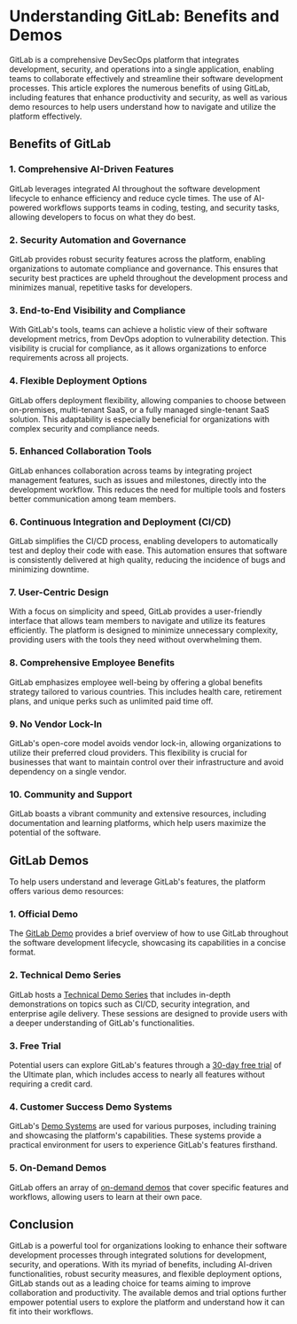 # Understanding GitLab: Benefits and Demos

GitLab is a comprehensive DevSecOps platform that integrates development, security, and operations into a single application, enabling teams to collaborate effectively and streamline their software development processes. This article explores the numerous benefits of using GitLab, including features that enhance productivity and security, as well as various demo resources to help users understand how to navigate and utilize the platform effectively.

## Benefits of GitLab

### 1. **Comprehensive AI-Driven Features**
GitLab leverages integrated AI throughout the software development lifecycle to enhance efficiency and reduce cycle times. The use of AI-powered workflows supports teams in coding, testing, and security tasks, allowing developers to focus on what they do best.

### 2. **Security Automation and Governance**
GitLab provides robust security features across the platform, enabling organizations to automate compliance and governance. This ensures that security best practices are upheld throughout the development process and minimizes manual, repetitive tasks for developers.

### 3. **End-to-End Visibility and Compliance**
With GitLab's tools, teams can achieve a holistic view of their software development metrics, from DevOps adoption to vulnerability detection. This visibility is crucial for compliance, as it allows organizations to enforce requirements across all projects.

### 4. **Flexible Deployment Options**
GitLab offers deployment flexibility, allowing companies to choose between on-premises, multi-tenant SaaS, or a fully managed single-tenant SaaS solution. This adaptability is especially beneficial for organizations with complex security and compliance needs.

### 5. **Enhanced Collaboration Tools**
GitLab enhances collaboration across teams by integrating project management features, such as issues and milestones, directly into the development workflow. This reduces the need for multiple tools and fosters better communication among team members.

### 6. **Continuous Integration and Deployment (CI/CD)**
GitLab simplifies the CI/CD process, enabling developers to automatically test and deploy their code with ease. This automation ensures that software is consistently delivered at high quality, reducing the incidence of bugs and minimizing downtime.

### 7. **User-Centric Design**
With a focus on simplicity and speed, GitLab provides a user-friendly interface that allows team members to navigate and utilize its features efficiently. The platform is designed to minimize unnecessary complexity, providing users with the tools they need without overwhelming them.

### 8. **Comprehensive Employee Benefits**
GitLab emphasizes employee well-being by offering a global benefits strategy tailored to various countries. This includes health care, retirement plans, and unique perks such as unlimited paid time off.

### 9. **No Vendor Lock-In**
GitLab's open-core model avoids vendor lock-in, allowing organizations to utilize their preferred cloud providers. This flexibility is crucial for businesses that want to maintain control over their infrastructure and avoid dependency on a single vendor.

### 10. **Community and Support**
GitLab boasts a vibrant community and extensive resources, including documentation and learning platforms, which help users maximize the potential of the software.

## GitLab Demos

To help users understand and leverage GitLab's features, the platform offers various demo resources:

### 1. **Official Demo**
The [GitLab Demo](https://about.gitlab.com/demo/) provides a brief overview of how to use GitLab throughout the software development lifecycle, showcasing its capabilities in a concise format.

### 2. **Technical Demo Series**
GitLab hosts a [Technical Demo Series](https://about.gitlab.com/gitlab-technical-demo-series/) that includes in-depth demonstrations on topics such as CI/CD, security integration, and enterprise agile delivery. These sessions are designed to provide users with a deeper understanding of GitLab's functionalities.

### 3. **Free Trial**
Potential users can explore GitLab's features through a [30-day free trial](https://about.gitlab.com/free-trial/) of the Ultimate plan, which includes access to nearly all features without requiring a credit card.

### 4. **Customer Success Demo Systems**
GitLab's [Demo Systems](https://handbook.gitlab.com/handbook/customer-success/demo-systems/) are used for various purposes, including training and showcasing the platform's capabilities. These systems provide a practical environment for users to experience GitLab's features firsthand.

### 5. **On-Demand Demos**
GitLab offers an array of [on-demand demos](https://about.gitlab.com/gitlab-technical-demo-series/) that cover specific features and workflows, allowing users to learn at their own pace.

## Conclusion

GitLab is a powerful tool for organizations looking to enhance their software development processes through integrated solutions for development, security, and operations. With its myriad of benefits, including AI-driven functionalities, robust security measures, and flexible deployment options, GitLab stands out as a leading choice for teams aiming to improve collaboration and productivity. The available demos and trial options further empower potential users to explore the platform and understand how it can fit into their workflows.